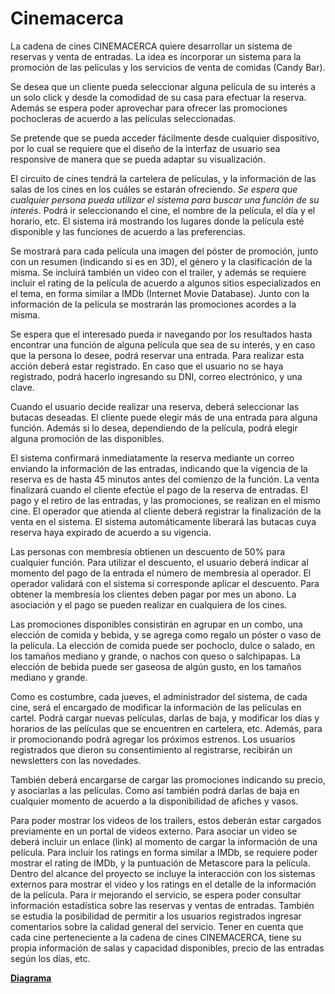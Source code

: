 # Cinemacerca

La cadena de cines CINEMACERCA quiere desarrollar un sistema de reservas y
venta de entradas. La idea es incorporar un sistema para la promoción de las películas
y los servicios de venta de comidas (Candy Bar).

Se desea que un cliente pueda seleccionar alguna película de su interés a un
solo click y desde la comodidad de su casa para efectuar la reserva. Además se espera
poder aprovechar para ofrecer las promociones pochocleras de acuerdo a las películas
seleccionadas.

Se pretende que se pueda acceder fácilmente desde cualquier
dispositivo, por lo cual se requiere que el diseño de la interfaz de usuario sea
responsive de manera que se pueda adaptar su visualización.

El circuito de cines tendrá la cartelera de películas, y la información de las salas
de los cines en los cuáles se estarán ofreciendo. *Se espera que cualquier persona
pueda utilizar el sistema para buscar una función de su interés*. Podrá ir seleccionando
el cine, el nombre de la película, el día y el horario, etc. El sistema irá mostrando los
lugares donde la película esté disponible y las funciones de acuerdo a las preferencias.

Se mostrará para cada película una imagen del póster de promoción, junto con un
resumen (indicando si es en 3D), el género y la clasificación de la misma. Se incluirá
también un video con el trailer, y además se requiere incluir el rating de la película de
acuerdo a algunos sitios especializados en el tema, en forma similar a IMDb (Internet
Movie Database). Junto con la información de la película se mostrarán las promociones
acordes a la misma.

Se espera que el interesado pueda ir navegando por los resultados hasta
encontrar una función de alguna película que sea de su interés, y en caso que la
persona lo desee, podrá reservar una entrada. Para realizar esta acción deberá estar
registrado. En caso que el usuario no se haya registrado, podrá hacerlo ingresando su
DNI, correo electrónico, y una clave.

Cuando el usuario decide realizar una reserva, deberá seleccionar las butacas
deseadas. El cliente puede elegir más de una entrada para alguna función. Además si lo
desea, dependiendo de la película, podrá elegir alguna promoción de las disponibles.

El sistema confirmará inmediatamente la reserva mediante un correo enviando la
información de las entradas, indicando que la vigencia de la reserva es de hasta 45
minutos antes del comienzo de la función.
La venta finalizará cuando el cliente efectúe el pago de la reserva de entradas.
El pago y el retiro de las entradas, y las promociones, se realizan en el mismo cine. El
operador que atienda al cliente deberá registrar la finalización de la venta en el sistema.
El sistema automáticamente liberará las butacas cuya reserva haya expirado de
acuerdo a su vigencia.

Las personas con membresía obtienen un descuento de 50% para cualquier
función. Para utilizar el descuento, el usuario deberá indicar al momento del pago de la
entrada el número de membresía al operador. El operador validará con el sistema si
corresponde aplicar el descuento. Para obtener la membresía los clientes deben pagar
por mes un abono. La asociación y el pago se pueden realizar en cualquiera de los
cines.

Las promociones disponibles consistirán en agrupar en un combo, una elección
de comida y bebida, y se agrega como regalo un póster o vaso de la película.
La elección de comida puede ser pochoclo, dulce o salado, en los tamaños
mediano y grande, o nachos con queso o salchipapas.
La elección de bebida puede ser gaseosa de algún gusto, en los tamaños
mediano y grande. 

Como es costumbre, cada jueves, el administrador del sistema, de cada cine,
será el encargado de modificar la información de las películas en cartel. Podrá cargar
nuevas películas, darlas de baja, y modificar los días y horarios de las películas que se
encuentren en cartelera, etc. Además, para ir promocionando podrá agregar los
próximos estrenos. Los usuarios registrados que dieron su consentimiento al registrarse,
recibirán un newsletters con las novedades.

También deberá encargarse de cargar las promociones indicando su precio, y
asociarlas a las películas. Como así también podrá darlas de baja en cualquier
momento de acuerdo a la disponibilidad de afiches y vasos.

Para poder mostrar los videos de los trailers, estos deberán estar cargados
previamente en un portal de videos externo. Para asociar un video se deberá incluir un
enlace (link) al momento de cargar la información de una película.
Para incluir los ratings en forma similar a IMDb, se requiere poder mostrar el
rating de IMDb, y la puntuación de Metascore para la película.
Dentro del alcance del proyecto se incluye la interacción con los sistemas
externos para mostrar el video y los ratings en el detalle de la información de la película.
Para ir mejorando el servicio, se espera poder consultar información estadística
sobre las reservas y ventas de entradas. También se estudia la posibilidad de permitir a
los usuarios registrados ingresar comentarios sobre la calidad general del servicio.
Tener en cuenta que cada cine perteneciente a la cadena de cines
CINEMACERCA, tiene su propia información de salas y capacidad disponibles, precio
de las entradas según los días, etc.

**[Diagrama](https://app.diagrams.net/#G1UifyQq6RtjPdA1hBLrTKS6chdx7hsSHG#%7B%22pageId%22%3A%225ic7H5diq4Vpwu0SgvJ7%22%7D)** 
